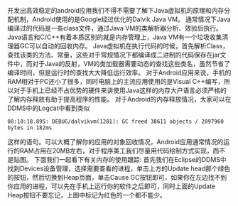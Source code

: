 开发出高效稳定的android应用我们不得不需要了解下Java虚拟机的原理和内存分配机制，Android使用的是Google经过优化的Dalvik Java VM。
通常情况下Java编译过的代码是一些class文件，通过Java VM的类解析器分析、效验后执行。Java语言和C/C++有着本质区别的就是内存管理上，Java VM有一个垃圾收集清理器GC可以自动的回收内存。
Java虚拟机在执行代码的时候，首先解析Class，查找该类的方法、常量，这些对于常规情况下都编译成二进制的代码保存在jar文件中，而对于Java的反射，VM的类加载器需要动态的查找这些类名，虽然节省了编译时间，但是运行时的查找大大降低运行效率。
对于Android应用来说，手机的RAM相对于PC还小了很多，同时电脑上的主流应用使用的是Visual C++编写，所以对于手机上已经不占优势的硬件来讲使用Java这样的内存大户语言必须严格的了解内存释放有助于提高程序的性能。
对于Android的内存释放情况，大家可以在DDMS中的Logcat中看到类似 
```  
08:10:18.895: DEBUG/dalvikvm(1281): GC freed 38611 objects / 2097960 bytes in 182ms
```
这样的语句。可以大概了解你的应用的对象回收情况，Android应用通常情况的运行的RAM占用在20MB左右，对于程序美工我们尽量用代码绘制方式实现，而不是贴图。
下面我们一起看下有关内存的使用跟踪: 首先我们在Eclipse的DDMS中找到Devices设备管理，选择需要查看的进程，单击上方的Update head那个绿色的按钮，然后切换到Heap页面，单击Cause GC按钮即可，如果你在左边找不到你应用的进程，可以先在手机上运行你的软件之后即可，同时上面的Update Heap按钮不要忘记，上图中标记为红色的一个都不能少。